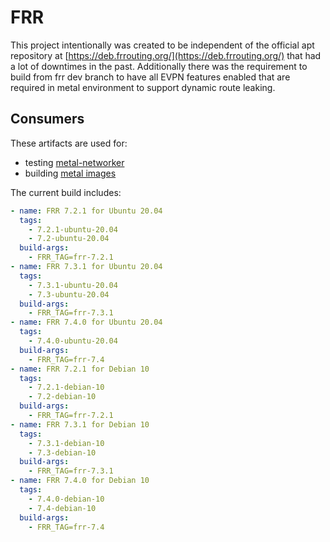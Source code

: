 
# FRR

This project intentionally was created to be independent of the official apt repository at [https://deb.frrouting.org/](https://deb.frrouting.org/) that had a lot of downtimes in the past. Additionally there was the requirement to build from frr dev branch to have all EVPN features enabled that are required in metal environment to support dynamic route leaking.

## Consumers

These artifacts are used for:

- testing [metal-networker](https://github.com/metal-stack/metal-networker)
- building [metal images](https://github.com/metal-stack/metal-images)

The current build includes:

```yaml
- name: FRR 7.2.1 for Ubuntu 20.04
  tags:
    - 7.2.1-ubuntu-20.04
    - 7.2-ubuntu-20.04
  build-args:
    - FRR_TAG=frr-7.2.1
- name: FRR 7.3.1 for Ubuntu 20.04
  tags:
    - 7.3.1-ubuntu-20.04
    - 7.3-ubuntu-20.04
  build-args:
    - FRR_TAG=frr-7.3.1
- name: FRR 7.4.0 for Ubuntu 20.04
  tags:
    - 7.4.0-ubuntu-20.04
  build-args:
    - FRR_TAG=frr-7.4
- name: FRR 7.2.1 for Debian 10
  tags:
    - 7.2.1-debian-10
    - 7.2-debian-10
  build-args:
    - FRR_TAG=frr-7.2.1
- name: FRR 7.3.1 for Debian 10
  tags:
    - 7.3.1-debian-10
    - 7.3-debian-10
  build-args:
    - FRR_TAG=frr-7.3.1
- name: FRR 7.4.0 for Debian 10
  tags:
    - 7.4.0-debian-10
    - 7.4-debian-10
  build-args:
    - FRR_TAG=frr-7.4
```
